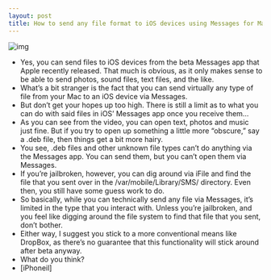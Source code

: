 ```yaml
---
layout: post
title: How to send any file format to iOS devices using Messages for Mac
---
```

![img](http://media.idownloadblog.com/wp-content/uploads/2012/02/Sending-Files-via-Messages-e1329661715843.jpg)
* Yes, you can send files to iOS devices from the beta Messages app that Apple recently released. That much is obvious, as it only makes sense to be able to send photos, sound files, text files, and the like.
* What’s a bit stranger is the fact that you can send virtually any type of file from your Mac to an iOS device via Messages.
* But don’t get your hopes up too high. There is still a limit as to what you can do with said files in iOS’ Messages app once you receive them…
* As you can see from the video, you can open text, photos and music just fine. But if you try to open up something a little more “obscure,” say a .deb file, then things get a bit more hairy.
* You see, .deb files and other unknown file types can’t do anything via the Messages app. You can send them, but you can’t open them via Messages.
* If you’re jailbroken, however, you can dig around via iFile and find the file that you sent over in the /var/mobile/Library/SMS/ directory. Even then, you still have some guess work to do.
* So basically, while you can technically send any file via Messages, it’s limited in the type that you interact with. Unless you’re jailbroken, and you feel like digging around the file system to find that file that you sent, don’t bother.
* Either way, I suggest you stick to a more conventional means like DropBox, as there’s no guarantee that this functionality will stick around after beta anyway.
* What do you think?
* [iPhoneil]

